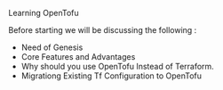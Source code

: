 Learning OpenTofu 

Before starting we will be discussing the following :
- Need of Genesis
- Core Features and Advantages
- Why should you use OpenTofu Instead of Terraform.
- Migrationg Existing Tf Configuration to OpenTofu
